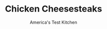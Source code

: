 ---
layout: ../../layouts/MarkdownPostLayout.astro
title: Chicken Cheesesteaks
author: America's Test Kitchen
pubDate: 2023-03-15
description: "Move over, beef. These supersatisfying sandwiches feature chicken."
image_url: https://res.cloudinary.com/hksqkdlah/image/upload/ar_1:1,c_fill,dpr_2.0,f_auto,fl_lossy.progressive.strip_profile,g_faces:auto,q_auto:low,w_344/SFS_ChickenCheesesteaks-14_f6gz94
tags: ["Main Courses","Chicken","Cheese","Sandwiches"]
calories: 2760
protein: 41
carbohydrates: 33
fats: 41
fiber: 2
ingredients: ["¾ cup jarred hot or sweet, cherry pepper, stemmed, seeded, and chopped fine, plus 1 teaspoon brine","⅓ cup, mayonnaise","1 teaspoon, pepper, divided","2 (8-ounce), boneless, skinless chicken breasts, trimmed and sliced thin crosswise","¾ teaspoon, table salt, divided","3 tablespoons, extra-virgin olive oil, divided","1 , red bell pepper, stemmed, seeded, and sliced thin","1 , onion, halved and sliced thin","4 , (6-inch) sub rolls, split","3 ounces thinly sliced sharp, provolone cheese, cut in half","3 ounces thinly sliced, American cheese, cut in half"]
serves: 4
time: "45 minutes"
instructions: ["Adjust oven rack to middle position and heat oven to 400 degrees. Combine cherry peppers and brine, mayonnaise, and ½ teaspoon pepper in bowl. Pat chicken dry and sprinkle with ½ teaspoon salt and remaining ½ teaspoon pepper. Heat 1 tablespoon oil in 12-inch nonstick skillet over medium-high heat until just smoking. Add chicken and cook until cooked through, 2 to 3 minutes per side. Transfer to plate and tent with foil.","Return now-empty skillet to medium-high heat and add remaining 2 tablespoons oil, bell pepper, onion, and remaining ¼ teaspoon salt. Cover and cook, stirring occasionally, until vegetables are soft and beginning to brown, 6 to 8 minutes. Off heat, stir in chicken.","Arrange rolls on baking sheet and spread mayonnaise mixture on cut sides of rolls. Divide chicken mixture among rolls. Divide provolone and American cheeses over chicken. Bake until cheeses are melted, about 5 minutes. Serve."]
nutrition: ["659 mg Potassium, K","503 mg Phosphorus, P","333 mg Calcium, Ca","3 mg Iron, Fe","65 mg Magnesium, Mg","870 mg Sodium, Na","2 mg Zinc, Zn","41 g Total lipid (fat)","13 mg Niacin","15 g Fatty acids, total monounsaturated","11 g Fatty acids, total polyunsaturated","51 mg Vitamin C, total ascorbic acid","118 mg Cholesterol","11 g Fatty acids, total saturated","2 g Fiber, total dietary","45 µg Folic acid","33 µg Folate, food","3 g Sugars, total","10 µg Vitamin K (phylloquinone)","181 g Water","36 g Carbohydrate, by difference","111 µg Folate, DFE","41 g Protein","2 mg Vitamin E (alpha-tocopherol)","1 mg Vitamin B-6","129 µg Vitamin A, RAE","33 g Carbohydrates (net)","690 kcal Energy","2760 calories"]
notes: "To make the chicken easier to slice, freeze it for 15 minutes."
---